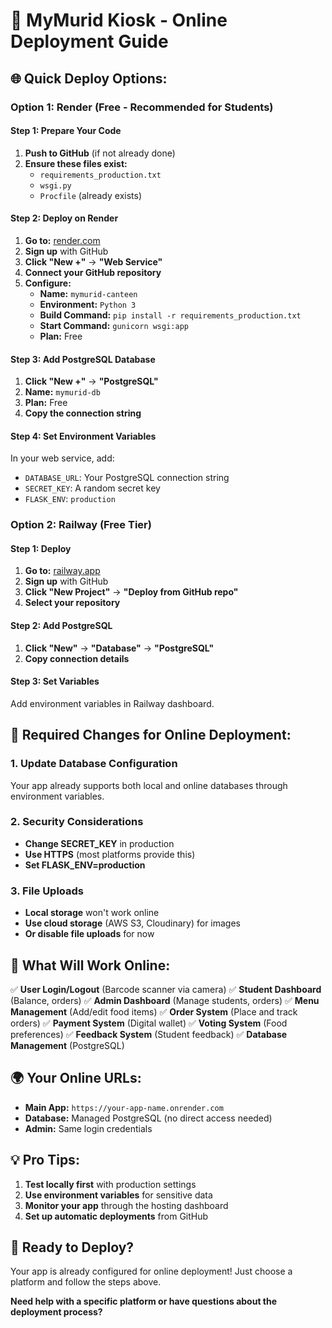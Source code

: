 # 🚀 MyMurid Kiosk - Online Deployment Guide

## **🌐 Quick Deploy Options:**

### **Option 1: Render (Free - Recommended for Students)**

#### **Step 1: Prepare Your Code**
1. **Push to GitHub** (if not already done)
2. **Ensure these files exist:**
   - `requirements_production.txt`
   - `wsgi.py`
   - `Procfile` (already exists)

#### **Step 2: Deploy on Render**
1. **Go to:** [render.com](https://render.com)
2. **Sign up** with GitHub
3. **Click "New +"** → **"Web Service"**
4. **Connect your GitHub repository**
5. **Configure:**
   - **Name:** `mymurid-canteen`
   - **Environment:** `Python 3`
   - **Build Command:** `pip install -r requirements_production.txt`
   - **Start Command:** `gunicorn wsgi:app`
   - **Plan:** Free

#### **Step 3: Add PostgreSQL Database**
1. **Click "New +"** → **"PostgreSQL"**
2. **Name:** `mymurid-db`
3. **Plan:** Free
4. **Copy the connection string**

#### **Step 4: Set Environment Variables**
In your web service, add:
- `DATABASE_URL`: Your PostgreSQL connection string
- `SECRET_KEY`: A random secret key
- `FLASK_ENV`: `production`

### **Option 2: Railway (Free Tier)**

#### **Step 1: Deploy**
1. **Go to:** [railway.app](https://railway.app)
2. **Sign up** with GitHub
3. **Click "New Project"** → **"Deploy from GitHub repo"**
4. **Select your repository**

#### **Step 2: Add PostgreSQL**
1. **Click "New"** → **"Database"** → **"PostgreSQL"**
2. **Copy connection details**

#### **Step 3: Set Variables**
Add environment variables in Railway dashboard.

## **🔧 Required Changes for Online Deployment:**

### **1. Update Database Configuration**
Your app already supports both local and online databases through environment variables.

### **2. Security Considerations**
- **Change SECRET_KEY** in production
- **Use HTTPS** (most platforms provide this)
- **Set FLASK_ENV=production**

### **3. File Uploads**
- **Local storage** won't work online
- **Use cloud storage** (AWS S3, Cloudinary) for images
- **Or disable file uploads** for now

## **📱 What Will Work Online:**

✅ **User Login/Logout** (Barcode scanner via camera)
✅ **Student Dashboard** (Balance, orders)
✅ **Admin Dashboard** (Manage students, orders)
✅ **Menu Management** (Add/edit food items)
✅ **Order System** (Place and track orders)
✅ **Payment System** (Digital wallet)
✅ **Voting System** (Food preferences)
✅ **Feedback System** (Student feedback)
✅ **Database Management** (PostgreSQL)

## **🌍 Your Online URLs:**

- **Main App:** `https://your-app-name.onrender.com`
- **Database:** Managed PostgreSQL (no direct access needed)
- **Admin:** Same login credentials

## **💡 Pro Tips:**

1. **Test locally first** with production settings
2. **Use environment variables** for sensitive data
3. **Monitor your app** through the hosting dashboard
4. **Set up automatic deployments** from GitHub

## **🎯 Ready to Deploy?**

Your app is already configured for online deployment! Just choose a platform and follow the steps above.

**Need help with a specific platform or have questions about the deployment process?**
